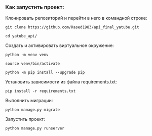 ### Как запустить проект:

Клонировать репозиторий и перейти в него в командной строке:

```
git clone https://github.com/Rased1983/api_final_yatube.git
```

```
cd yatube_api/
```

Cоздать и активировать виртуальное окружение:

```
python -m venv venv
```

```
source venv/bin/activate
```

```
python -m pip install --upgrade pip
```

Установить зависимости из файла requirements.txt:

```
pip install -r requirements.txt
```

Выполнить миграции:

```
python manage.py migrate
```

Запустить проект:

```
python manage.py runserver
```
